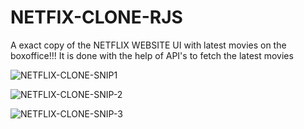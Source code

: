 # NETFIX-CLONE-RJS
A exact copy of the NETFLIX WEBSITE UI with latest movies on the boxoffice!!!
It is done with the help of API's to fetch the latest movies

![NETFLIX-CLONE-SNIP1](https://user-images.githubusercontent.com/115702070/200840325-8b02f64d-0ff2-4221-8e0c-45cc1c20a0c7.PNG)

![NETFLIX-CLONE-SNIP-2](https://user-images.githubusercontent.com/115702070/200840343-0c748dd6-ca67-4904-a3d7-966c99a05827.PNG)

![NETFLIX-CLONE-SNIP-3](https://user-images.githubusercontent.com/115702070/200840354-3ac545ca-225d-4696-a3ed-f2b1c2c8714c.PNG)
